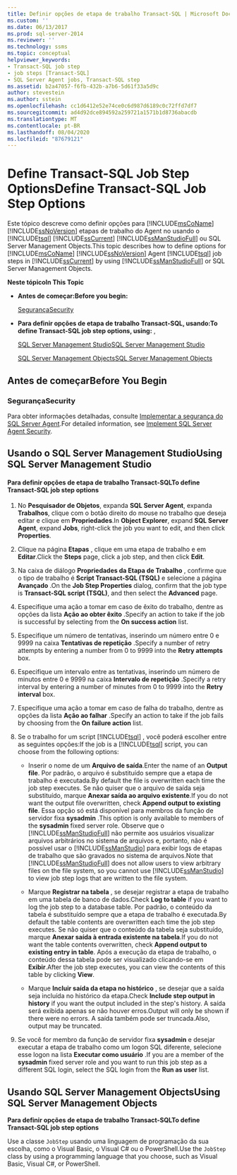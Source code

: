 ```yaml
---
title: Definir opções de etapa de trabalho Transact-SQL | Microsoft Docs
ms.custom: ''
ms.date: 06/13/2017
ms.prod: sql-server-2014
ms.reviewer: ''
ms.technology: ssms
ms.topic: conceptual
helpviewer_keywords:
- Transact-SQL job step
- job steps [Transact-SQL]
- SQL Server Agent jobs, Transact-SQL step
ms.assetid: b2a47057-f6fb-432b-a7b6-5d61f33a5d9c
author: stevestein
ms.author: sstein
ms.openlocfilehash: cc1d6412e52e74ce0c6d987d6189c0c72ffd7df7
ms.sourcegitcommit: ad4d92dce894592a259721a1571b1d8736abacdb
ms.translationtype: MT
ms.contentlocale: pt-BR
ms.lasthandoff: 08/04/2020
ms.locfileid: "87679121"
---
```

# <a name="define-transact-sql-job-step-options"></a><span data-ttu-id="bcf5f-102">Define Transact-SQL Job Step Options</span><span class="sxs-lookup"><span data-stu-id="bcf5f-102">Define Transact-SQL Job Step Options</span></span>
  <span data-ttu-id="bcf5f-103">Este tópico descreve como definir opções para [!INCLUDE[msCoName](../../includes/msconame-md.md)] [!INCLUDE[ssNoVersion](../../includes/ssnoversion-md.md)] etapas de trabalho do Agent no usando o [!INCLUDE[tsql](../../includes/tsql-md.md)] [!INCLUDE[ssCurrent](../../includes/sscurrent-md.md)] [!INCLUDE[ssManStudioFull](../../includes/ssmanstudiofull-md.md)] ou SQL Server Management Objects.</span><span class="sxs-lookup"><span data-stu-id="bcf5f-103">This topic describes how to define options for [!INCLUDE[msCoName](../../includes/msconame-md.md)] [!INCLUDE[ssNoVersion](../../includes/ssnoversion-md.md)] Agent [!INCLUDE[tsql](../../includes/tsql-md.md)] job steps in [!INCLUDE[ssCurrent](../../includes/sscurrent-md.md)] by using [!INCLUDE[ssManStudioFull](../../includes/ssmanstudiofull-md.md)] or SQL Server Management Objects.</span></span>  
  
 <span data-ttu-id="bcf5f-104">**Neste tópico**</span><span class="sxs-lookup"><span data-stu-id="bcf5f-104">**In This Topic**</span></span>  
  
-   <span data-ttu-id="bcf5f-105">**Antes de começar:**</span><span class="sxs-lookup"><span data-stu-id="bcf5f-105">**Before you begin:**</span></span>  
  
     [<span data-ttu-id="bcf5f-106">Segurança</span><span class="sxs-lookup"><span data-stu-id="bcf5f-106">Security</span></span>](#Security)  
  
-   <span data-ttu-id="bcf5f-107">**Para definir opções de etapa de trabalho Transact-SQL, usando:**</span><span class="sxs-lookup"><span data-stu-id="bcf5f-107">**To define Transact-SQL job step options, using:** ,</span></span>  
  
     [<span data-ttu-id="bcf5f-108">SQL Server Management Studio</span><span class="sxs-lookup"><span data-stu-id="bcf5f-108">SQL Server Management Studio</span></span>](#SSMS)  
  
     [<span data-ttu-id="bcf5f-109">SQL Server Management Objects</span><span class="sxs-lookup"><span data-stu-id="bcf5f-109">SQL Server Management Objects</span></span>](#SMO)  
  
##  <a name="before-you-begin"></a><a name="BeforeYouBegin"></a> <span data-ttu-id="bcf5f-110">Antes de começar</span><span class="sxs-lookup"><span data-stu-id="bcf5f-110">Before You Begin</span></span>  
  
###  <a name="security"></a><a name="Security"></a> <span data-ttu-id="bcf5f-111">Segurança</span><span class="sxs-lookup"><span data-stu-id="bcf5f-111">Security</span></span>  
 <span data-ttu-id="bcf5f-112">Para obter informações detalhadas, consulte [Implementar a segurança do SQL Server Agent](implement-sql-server-agent-security.md).</span><span class="sxs-lookup"><span data-stu-id="bcf5f-112">For detailed information, see [Implement SQL Server Agent Security](implement-sql-server-agent-security.md).</span></span>  
  
##  <a name="using-sql-server-management-studio"></a><a name="SSMS"></a> <span data-ttu-id="bcf5f-113">Usando o SQL Server Management Studio</span><span class="sxs-lookup"><span data-stu-id="bcf5f-113">Using SQL Server Management Studio</span></span>  
  
#### <a name="to-define-transact-sql-job-step-options"></a><span data-ttu-id="bcf5f-114">Para definir opções de etapa de trabalho Transact-SQL</span><span class="sxs-lookup"><span data-stu-id="bcf5f-114">To define Transact-SQL job step options</span></span>  
  
1.  <span data-ttu-id="bcf5f-115">No **Pesquisador de Objetos**, expanda **SQL Server Agent**, expanda **Trabalhos**, clique com o botão direito do mouse no trabalho que deseja editar e clique em **Propriedades**.</span><span class="sxs-lookup"><span data-stu-id="bcf5f-115">In **Object Explorer**, expand **SQL Server Agent**, expand **Jobs**, right-click the job you want to edit, and then click **Properties**.</span></span>  
  
2.  <span data-ttu-id="bcf5f-116">Clique na página **Etapas** , clique em uma etapa de trabalho e em **Editar**.</span><span class="sxs-lookup"><span data-stu-id="bcf5f-116">Click the **Steps** page, click a job step, and then click **Edit**.</span></span>  
  
3.  <span data-ttu-id="bcf5f-117">Na caixa de diálogo **Propriedades da Etapa de Trabalho** , confirme que o tipo de trabalho é **Script Transact-SQL (TSQL)** e selecione a página **Avançado** .</span><span class="sxs-lookup"><span data-stu-id="bcf5f-117">On the **Job Step Properties** dialog, confirm that the job type is **Transact-SQL script (TSQL)**, and then select the **Advanced** page.</span></span>  
  
4.  <span data-ttu-id="bcf5f-118">Especifique uma ação a tomar em caso de êxito do trabalho, dentre as opções da lista **Ação ao obter êxito** .</span><span class="sxs-lookup"><span data-stu-id="bcf5f-118">Specify an action to take if the job is successful by selecting from the **On success action** list.</span></span>  
  
5.  <span data-ttu-id="bcf5f-119">Especifique um número de tentativas, inserindo um número entre 0 e 9999 na caixa **Tentativas de repetição** .</span><span class="sxs-lookup"><span data-stu-id="bcf5f-119">Specify a number of retry attempts by entering a number from 0 to 9999 into the **Retry attempts** box.</span></span>  
  
6.  <span data-ttu-id="bcf5f-120">Especifique um intervalo entre as tentativas, inserindo um número de minutos entre 0 e 9999 na caixa **Intervalo de repetição** .</span><span class="sxs-lookup"><span data-stu-id="bcf5f-120">Specify a retry interval by entering a number of minutes from 0 to 9999 into the **Retry interval** box.</span></span>  
  
7.  <span data-ttu-id="bcf5f-121">Especifique uma ação a tomar em caso de falha do trabalho, dentre as opções da lista **Ação ao falhar** .</span><span class="sxs-lookup"><span data-stu-id="bcf5f-121">Specify an action to take if the job fails by choosing from the **On failure action** list.</span></span>  
  
8.  <span data-ttu-id="bcf5f-122">Se o trabalho for um script [!INCLUDE[tsql](../../includes/tsql-md.md)] , você poderá escolher entre as seguintes opções:</span><span class="sxs-lookup"><span data-stu-id="bcf5f-122">If the job is a [!INCLUDE[tsql](../../includes/tsql-md.md)] script, you can choose from the following options:</span></span>  
  
    -   <span data-ttu-id="bcf5f-123">Inserir o nome de um **Arquivo de saída**.</span><span class="sxs-lookup"><span data-stu-id="bcf5f-123">Enter the name of an **Output file**.</span></span> <span data-ttu-id="bcf5f-124">Por padrão, o arquivo é substituído sempre que a etapa de trabalho é executada.</span><span class="sxs-lookup"><span data-stu-id="bcf5f-124">By default the file is overwritten each time the job step executes.</span></span> <span data-ttu-id="bcf5f-125">Se não quiser que o arquivo de saída seja substituído, marque **Anexar saída ao arquivo existente**.</span><span class="sxs-lookup"><span data-stu-id="bcf5f-125">If you do not want the output file overwritten, check **Append output to existing file**.</span></span> <span data-ttu-id="bcf5f-126">Essa opção só está disponível para membros da função de servidor fixa **sysadmin** .</span><span class="sxs-lookup"><span data-stu-id="bcf5f-126">This option is only available to members of the **sysadmin** fixed server role.</span></span> <span data-ttu-id="bcf5f-127">Observe que o [!INCLUDE[ssManStudioFull](../../includes/ssmanstudiofull-md.md)] não permite aos usuários visualizar arquivos arbitrários no sistema de arquivos e, portanto, não é possível usar o [!INCLUDE[ssManStudio](../../includes/ssmanstudio-md.md)] para exibir logs de etapas de trabalho que são gravados no sistema de arquivos.</span><span class="sxs-lookup"><span data-stu-id="bcf5f-127">Note that [!INCLUDE[ssManStudioFull](../../includes/ssmanstudiofull-md.md)] does not allow users to view arbitrary files on the file system, so you cannot use [!INCLUDE[ssManStudio](../../includes/ssmanstudio-md.md)] to view job step logs that are written to the file system.</span></span>  
  
    -   <span data-ttu-id="bcf5f-128">Marque **Registrar na tabela** , se desejar registrar a etapa de trabalho em uma tabela de banco de dados.</span><span class="sxs-lookup"><span data-stu-id="bcf5f-128">Check **Log to table** if you want to log the job step to a database table.</span></span> <span data-ttu-id="bcf5f-129">Por padrão, o conteúdo da tabela é substituído sempre que a etapa de trabalho é executada.</span><span class="sxs-lookup"><span data-stu-id="bcf5f-129">By default the table contents are overwritten each time the job step executes.</span></span> <span data-ttu-id="bcf5f-130">Se não quiser que o conteúdo da tabela seja substituído, marque **Anexar saída à entrada existente na tabela**.</span><span class="sxs-lookup"><span data-stu-id="bcf5f-130">If you do not want the table contents overwritten, check **Append output to existing entry in table**.</span></span> <span data-ttu-id="bcf5f-131">Após a execução da etapa de trabalho, o conteúdo dessa tabela pode ser visualizado clicando-se em **Exibir**.</span><span class="sxs-lookup"><span data-stu-id="bcf5f-131">After the job step executes, you can view the contents of this table by clicking **View**.</span></span>  
  
    -   <span data-ttu-id="bcf5f-132">Marque **Incluir saída da etapa no histórico** , se desejar que a saída seja incluída no histórico da etapa.</span><span class="sxs-lookup"><span data-stu-id="bcf5f-132">Check **Include step output in history** if you want the output included in the step's history.</span></span> <span data-ttu-id="bcf5f-133">A saída será exibida apenas se não houver erros.</span><span class="sxs-lookup"><span data-stu-id="bcf5f-133">Output will only be shown if there were no errors.</span></span> <span data-ttu-id="bcf5f-134">A saída também pode ser truncada.</span><span class="sxs-lookup"><span data-stu-id="bcf5f-134">Also, output may be truncated.</span></span>  
  
9. <span data-ttu-id="bcf5f-135">Se você for membro da função de servidor fixa **sysadmin** e desejar executar a etapa de trabalho como um logon SQL diferente, selecione esse logon na lista **Executar como usuário** .</span><span class="sxs-lookup"><span data-stu-id="bcf5f-135">If you are a member of the **sysadmin** fixed server role and you want to run this job step as a different SQL login, select the SQL login from the **Run as user** list.</span></span>  
  
##  <a name="using-sql-server-management-objects"></a><a name="SMO"></a><span data-ttu-id="bcf5f-136">Usando SQL Server Management Objects</span><span class="sxs-lookup"><span data-stu-id="bcf5f-136">Using SQL Server Management Objects</span></span>  
 <span data-ttu-id="bcf5f-137">**Para definir opções de etapa de trabalho Transact-SQL**</span><span class="sxs-lookup"><span data-stu-id="bcf5f-137">**To define Transact-SQL job step options**</span></span>  
  
 <span data-ttu-id="bcf5f-138">Use a classe `JobStep` usando uma linguagem de programação da sua escolha, como o Visual Basic, o Visual C# ou o PowerShell.</span><span class="sxs-lookup"><span data-stu-id="bcf5f-138">Use the `JobStep` class by using a programming language that you choose, such as Visual Basic, Visual C#, or PowerShell.</span></span>  
  
  
